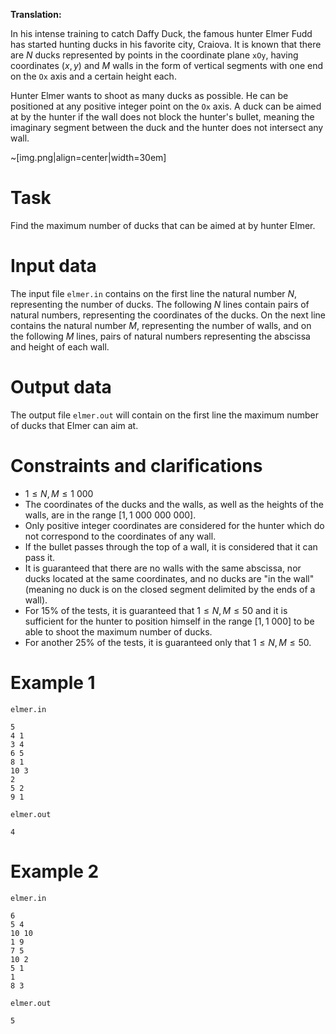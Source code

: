 **Translation:**

In his intense training to catch Daffy Duck, the famous hunter Elmer Fudd has started hunting ducks in his favorite city, Craiova. It is known that there are $N$ ducks represented by points in the coordinate plane `xOy`, having coordinates $(x,y)$ and $M$ walls in the form of vertical segments with one end on the `Ox` axis and a certain height each.

Hunter Elmer wants to shoot as many ducks as possible. He can be positioned at any positive integer point on the `Ox` axis. A duck can be aimed at by the hunter if the wall does not block the hunter's bullet, meaning the imaginary segment between the duck and the hunter does not intersect any wall.

~[img.png|align=center|width=30em]

# Task

Find the maximum number of ducks that can be aimed at by hunter Elmer.

# Input data

The input file `elmer.in` contains on the first line the natural number $N$, representing the number of ducks. The following $N$ lines contain pairs of natural numbers, representing the coordinates of the ducks. On the next line contains the natural number $M$, representing the number of walls, and on the following $M$ lines, pairs of natural numbers representing the abscissa and height of each wall.

# Output data

The output file `elmer.out` will contain on the first line the maximum number of ducks that Elmer can aim at.

# Constraints and clarifications

* $1 \leq N, M \leq 1 \ 000$
* The coordinates of the ducks and the walls, as well as the heights of the walls, are in the range $[1,1 \ 000 \ 000 \ 000]$.
* Only positive integer coordinates are considered for the hunter which do not correspond to the coordinates of any wall.
* If the bullet passes through the top of a wall, it is considered that it can pass it.
* It is guaranteed that there are no walls with the same abscissa, nor ducks located at the same coordinates, and no ducks are "in the wall" (meaning no duck is on the closed segment delimited by the ends of a wall).
* For $15\%$ of the tests, it is guaranteed that $1 \leq N, M \leq 50$ and it is sufficient for the hunter to position himself in the range $[1,1 \ 000]$ to be able to shoot the maximum number of ducks.
* For another $25\%$ of the tests, it is guaranteed only that $1 \leq N, M \leq 50$.

# Example 1

`elmer.in`
```
5
4 1
3 4
6 5
8 1
10 3
2
5 2
9 1
```

`elmer.out`
```
4
```

# Example 2

`elmer.in`
```
6
5 4
10 10
1 9
7 5
10 2
5 1
1
8 3
```

`elmer.out`
```
5
```